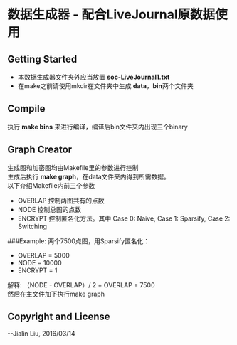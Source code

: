 # 数据生成器 - 配合LiveJournal原数据使用




## Getting Started
* 本数据生成器文件夹外应当放置 **soc-LiveJournal1.txt**
* 在make之前请使用mkdir在文件夹中生成 **data**，**bin**两个文件夹

## Compile
执行 **make bins** 来进行编译，编译后bin文件夹内出现三个binary

## Graph Creator

生成图和加密图均由Makefile里的参数进行控制  
生成后执行 **make graph**，在data文件夹内得到所需数据。  
以下介绍Makefile内前三个参数
* OVERLAP 控制两图共有的点数
* NODE 控制总图的点数
* ENCRYPT 控制匿名化方法。其中 Case 0: Naive, Case 1: Sparsify, Case 2: Switching

###Example:
两个7500点图，用Sparsify匿名化：

* OVERLAP = 5000
* NODE = 10000
* ENCRYPT = 1

解释: （NODE - OVERLAP）/ 2 + OVERLAP = 7500  
然后在主文件加下执行make graph  
## Copyright and License

--Jialin Liu, 2016/03/14
